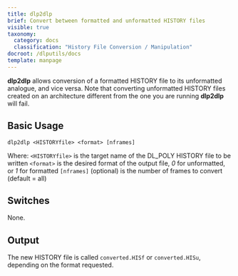 ```yaml
---
title: dlp2dlp
brief: Convert between formatted and unformatted HISTORY files
visible: true
taxonomy:
  category: docs
  classification: "History File Conversion / Manipulation"
docroot: /dlputils/docs
template: manpage
---
```


**dlp2dlp** allows conversion of a formatted HISTORY file to its unformatted analogue, and vice versa. Note that converting unformatted HISTORY files created on an architecture different from the one you are running **dlp2dlp** will fail.

## Basic Usage

```
dlp2dlp <HISTORYfile> <format> [nframes]
```

Where:
`<HISTORYfile>` is the target name of the DL_POLY HISTORY file to be written
`<format>` is the desired format of the output file, _0_ for unformatted, or _1_ for formatted
`[nframes]` (optional) is the number of frames to convert (default = all)

## Switches

None.

## Output

The new HISTORY file is called `converted.HISf` or `converted.HISu`, depending on the format requested.


